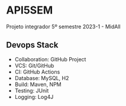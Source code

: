 # API5SEM
Projeto integrador 5º semestre 2023-1 - MidAll


## Devops Stack

* Collaboration: GitHub Project
* VCS: Git/GitHub
* CI: GitHub Actions
* Database: MySQL, H2 
* Build: Maven, NPM
* Testing: JUnit
* Logging: Log4J
